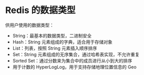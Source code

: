 # Redis 的数据类型

供用户使用的数据类型：
- String：最基本的数据类型，二进制安全
- Hash：String 元素组成的字典，适合用于存储对象
- List：列表，按照 String 元素插入顺序排序
- Set：String 元素组成的无序集合，通过哈希表实现，不允许重复
- Sorted Set：通过分数来为集合中的成员进行从小到大的排序
- 用于计数的 HyperLogLog，用于支持存储地理位置信息的 Geo
